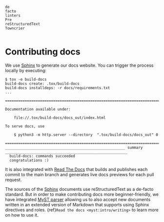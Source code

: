 <!-- markdownlint-disable first-line-heading -->

```{spelling}
de
facto
linters
Pre
reStructuredText
Towncrier
```

```{include} ../../.github/CONTRIBUTING.md

```

# Contributing docs

We use [Sphinx][sphinx] to generate our docs website. You can trigger the
process locally by executing:

```shell-session
$ tox -e build-docs
build-docs create: .tox/build-docs
build-docs installdeps: -r docs/requirements.txt
...

========================================================================================================================

Documentation available under:

    file://.tox/build-docs/docs_out/index.html

To serve docs, use

    $ python3 -m http.server --directory  ".tox/build-docs/docs_out" 0

========================================================================================================================
_______________________________________________________ summary ________________________________________________________
  build-docs: commands succeeded
  congratulations :)
```

It is also integrated with [Read The Docs][rtd] that builds and publishes each
commit to the main branch and generates live docs previews for each pull
request.

The sources of the [Sphinx][sphinx] documents use reStructuredText as a de-facto
standard. But in order to make contributing docs more beginner-friendly, we have
integrated [MyST parser][myst] allowing us to also accept new documents written
in an extended version of Markdown that supports using Sphinx directives and
roles. {ref}`Read the docs <myst:intro/writing>` to learn more on how to use it.

[myst]: https://pypi.org/project/myst-parser/
[rtd]: https://readthedocs.org
[sphinx]: https://www.sphinx-doc.org

```{include} ../changelog-fragments.d/README.md

```
